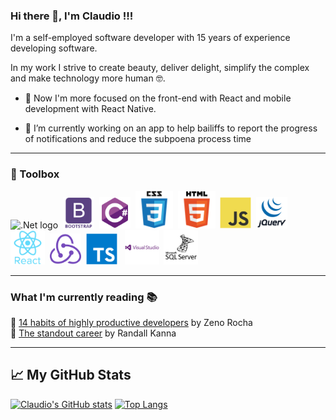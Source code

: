 ### Hi there 👋, I'm Claudio !!!


I'm a self-employed software developer with 15 years of experience developing software.

In my work I strive to create beauty, deliver delight, simplify the complex and make technology more human 🤓.  

- 🌱 Now I'm more focused on the front-end with React and mobile development with React Native. 

- 🔭 I’m currently working on an app to help bailiffs to report the progress of notifications and reduce the subpoena process time

---

### 🧰 Toolbox

<img src='https://img.shields.io/badge/.NET-5C2D91?style=for-the-badge&logo=.net&logoColor=white' alt='.Net logo' height="50" width="50" />&nbsp;&nbsp;<img src="https://github.com/devicons/devicon/blob/master/icons/bootstrap/bootstrap-plain-wordmark.svg" alt="bootstrap logo" height="50" width="50"/>&nbsp;&nbsp;<img src='https://github.com/devicons/devicon/blob/master/icons/csharp/csharp-original.svg' alt='c# logo' height="50" width="50" />&nbsp;&nbsp;<img src='https://github.com/devicons/devicon/blob/master/icons/css3/css3-original-wordmark.svg' alt='css logo' height="60" width="60" />&nbsp;&nbsp;<img src='https://github.com/devicons/devicon/blob/master/icons/html5/html5-original-wordmark.svg' alt=' html logo' height="60" width="60"/>&nbsp;&nbsp;<img src='https://github.com/devicons/devicon/blob/master/icons/javascript/javascript-original.svg' alt='javascript logo' height="50" width="50" />&nbsp;&nbsp;<img src='https://github.com/devicons/devicon/blob/master/icons/jquery/jquery-original-wordmark.svg' alt='jquery logo' height="50" width="50" />&nbsp;&nbsp;<img src='https://github.com/devicons/devicon/blob/master/icons/react/react-original-wordmark.svg' alt='react logo' height="55" width="55" />&nbsp;&nbsp;<img src='https://github.com/devicons/devicon/blob/master/icons/redux/redux-original.svg' alt='redux logo' height="50" width="50" />&nbsp;&nbsp;<img src='https://github.com/devicons/devicon/blob/master/icons/typescript/typescript-original.svg' alt='typescript logo' height="50" width="50" />&nbsp;&nbsp;
<img src='https://github.com/devicons/devicon/blob/master/icons/visualstudio/visualstudio-plain-wordmark.svg' alt='visual studio logo' height="55" width="55" />&nbsp;&nbsp;<img src='https://github.com/devicons/devicon/blob/master/icons/microsoftsqlserver/microsoftsqlserver-plain-wordmark.svg' alt='microsoft sql logo' height="55" width="55" />

---

### What I'm currently reading 📚

📗 <a href='https://14habits.com/'>14 habits of highly productive developers</a> by Zeno Rocha</br>
📘 <a href='https://www.goodreads.com/book/show/56277836-the-standout-career'>The standout career</a> by Randall Kanna

---

## &#x1f4c8; My GitHub Stats
[![Claudio's GitHub stats](https://github-readme-stats.vercel.app/api?username=claudiobarsante&count_private=true&show_icons=true&theme=dark)](https://github.com/anuraghazra/github-readme-stats)
[![Top Langs](https://github-readme-stats.vercel.app/api/top-langs/?username=claudiobarsante&layout=compact&show_icons=true&theme=dark&hide=Java,Ruby,Objective-c)](https://github.com/anuraghazra/github-readme-stats)

<!--
**claudiobarsante/claudiobarsante** is a ✨ _special_ ✨ repository because its `README.md` (this file) appears on your GitHub profile.

Here are some ideas to get you started:

- 🔭 I’m currently working on ...
- 🌱 I’m currently learning ...
- 👯 I’m looking to collaborate on ...
- 🤔 I’m looking for help with ...
- 💬 Ask me about ...
- 📫 How to reach me: ...
- 😄 Pronouns: ...
- ⚡ Fun fact: ...
-->
